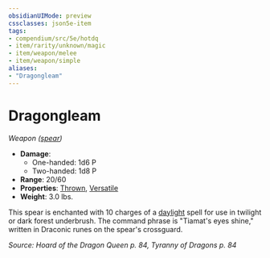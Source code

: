 ```yaml
---
obsidianUIMode: preview
cssclasses: json5e-item
tags:
- compendium/src/5e/hotdq
- item/rarity/unknown/magic
- item/weapon/melee
- item/weapon/simple
aliases: 
- "Dragongleam"
---
```

# Dragongleam
*Weapon ([spear](2-Mechanics/CLI/items/spear.md))*  

- **Damage**:
  - One-handed: 1d6 P
  - Two-handed: 1d8 P
- **Range**: 20/60
- **Properties**: [Thrown](2-Mechanics/CLI/rules/item-properties.md#Thrown), [Versatile](2-Mechanics/CLI/rules/item-properties.md#Versatile)
- **Weight**: 3.0 lbs.

This spear is enchanted with 10 charges of a [daylight](2-Mechanics/CLI/spells/daylight.md) spell for use in twilight or dark forest underbrush. The command phrase is "Tiamat's eyes shine," written in Draconic runes on the spear's crossguard.

*Source: Hoard of the Dragon Queen p. 84, Tyranny of Dragons p. 84*